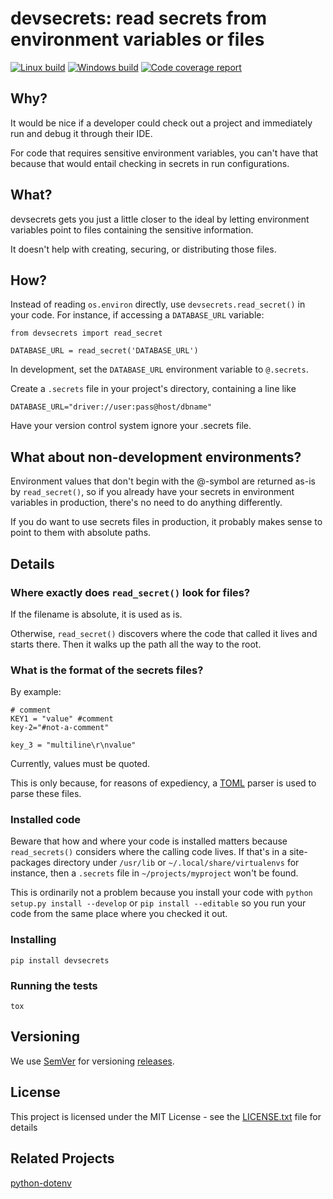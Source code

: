 # devsecrets: read secrets from environment variables or files

[![Linux build][tci]][tcl]
[![Windows build][aci]][acl]
[![Code coverage report][cci]][ccl]

## Why?

It would be nice if a developer could check out a project and immediately run
and debug it through their IDE.

For code that requires sensitive environment variables, you can't have that
because that would entail checking in secrets in run configurations.

## What?

devsecrets gets you just a little closer to the ideal by letting environment
variables point to files containing the sensitive information.

It doesn't help with creating, securing, or distributing those files.
 
## How?

Instead of reading `os.environ` directly, use `devsecrets.read_secret()` in your code.
For instance, if accessing a `DATABASE_URL` variable:
```
from devsecrets import read_secret

DATABASE_URL = read_secret('DATABASE_URL')
```

In development, set the `DATABASE_URL` environment variable to `@.secrets`.

Create a `.secrets` file in your project's directory, containing a line like
```
DATABASE_URL="driver://user:pass@host/dbname"
```

Have your version control system ignore your .secrets file.

## What about non-development environments?

Environment values that don't begin with the @-symbol are returned as-is by
`read_secret()`, so if you already have your secrets in environment variables
in production, there's no need to do anything differently.

If you do want to use secrets files in production, it probably makes sense
to point to them with absolute paths.

## Details

### Where exactly does `read_secret()` look for files?
 
If the filename is absolute, it is used as is.

Otherwise, `read_secret()` discovers where the code that called it lives and
starts there. Then it walks up the path all the way to the root.

### What is the format of the secrets files?

By example:
```
# comment
KEY1 = "value" #comment
key-2="#not-a-comment"

key_3 = "multiline\r\nvalue"

```

Currently, values must be quoted.

This is only because, for reasons of expediency,
a [TOML](https://github.com/toml-lang/toml) parser is used to parse these files.

### Installed code

Beware that how and where your code is installed matters because `read_secrets()`
considers where the calling code lives. If that's in a site-packages
directory under `/usr/lib` or `~/.local/share/virtualenvs` for instance,
then a `.secrets` file in `~/projects/myproject` won't be found.

This is ordinarily not a problem because you install your code with
`python setup.py install --develop` or `pip install --editable` so you run
your code from the same place where you checked it out.

### Installing

```
pip install devsecrets
```

### Running the tests

```
tox
```

## Versioning

We use [SemVer](http://semver.org/) for versioning [releases](https://github.com/JaGallup/devsecrets/releases). 

## License

This project is licensed under the MIT License - see the [LICENSE.txt](LICENSE.txt) file for details

## Related Projects

[python-dotenv](https://github.com/theskumar/python-dotenv)


[tci]: https://travis-ci.org/JaGallup/devsecrets.svg?branch=master
[tcl]: https://travis-ci.org/JaGallup/devsecrets

[aci]: https://ci.appveyor.com/api/projects/status/github/JaGallup/devsecrets-?branch=master&svg=true
[acl]: https://ci.appveyor.com/api/projects/status/github/JaGallup/devsecrets

[cci]: https://codecov.io/gh/JaGallup/devsecrets/branch/master/graph/badge.svg
[ccl]: https://codecov.io/gh/JaGallup/devsecrets
